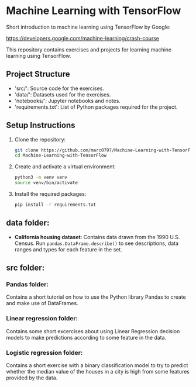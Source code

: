 # Machine Learning with TensorFlow
Short introduction to machine learning using TensorFlow by Google:

https://developers.google.com/machine-learning/crash-course

This repository contains exercises and projects for learning machine learning
using TensorFlow.

## Project Structure

- 'src/': Source code for the exercises.
- 'data/': Datasets used for the exercises.
- 'notebooks/': Jupyter notebooks and notes.
- 'requirements.txt': List of Python packages required for the project.

## Setup Instructions

1. Clone the repository:
    ```bash
    git clone https://github.com/marc0797/Machine-Learning-with-TensorFlow.git
    cd Machine-Learning-with-TensorFlow
    ```

2. Create and activate a virtual environment:
    ```bash
    python3 -m venv venv
    source venv/bin/activate
    ```

3. Install the required packages:
    ```bash
    pip install -r requirements.txt
    ```

## data folder:

- **California housing dataset**: Contains data drawn from the 1990 U.S. Census.
Run `pandas.DataFrame.describe()` to see descriptions, data ranges and types for 
each feature in the set.

## src folder:
### Pandas folder:
Contains a short tutorial on how to use the Python library Pandas to
create and make use of DataFrames.

### Linear regression folder:
Contains some short excercises about using Linear Regression decision models
to make predictions according to some feature in the data.

### Logistic regression folder:
Contains a short exercise with a binary classification model to try to predict
whether the median value of the houses in a city is high from some features 
provided by the data.